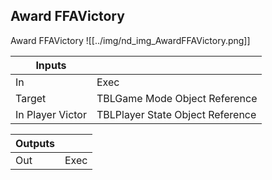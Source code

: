 ## Award FFAVictory
Award FFAVictory
![[../img/nd_img_AwardFFAVictory.png]]

|Inputs||
|--|--|
| In | Exec |
| Target | TBLGame Mode Object Reference |
| In Player Victor | TBLPlayer State Object Reference |

|Outputs||
|--|--|
| Out | Exec |
